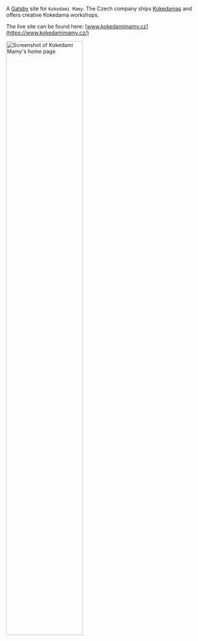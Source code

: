 A [Gatsby](https://www.gatsbyjs.com/) site for `Kokedami Mamy`.
The Czech company ships [Kokedamas](https://en.wikipedia.org/wiki/Kokedama) and offers creative Kokedama workshops.

The live site can be found here: [www.kokedamimamy.cz](https://www.kokedamimamy.cz/)

<div>
  <img src="./screenshot-1.png" alt="Screenshot of Kokedami Mamy's home page" width="64%" />
</div>
